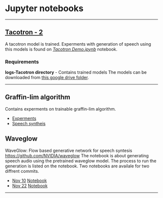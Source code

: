# Jupyter notebooks 
--- 

## [Tacotron - 2](https://arxiv.org/abs/1712.05884)

A tacotron model is trained. Experments with generation of speech using this models is found on [*Tacotron Demo.ipynb*](https://github.com/hansonrobotics/Tacotron-2/blob/master/Tacotron%20Demo.ipynb) notebook.
### Requirements
**logs-Tacotron directory** - Contains trained  models 
The models can be downloaded from [this google drive folder](https://drive.google.com/file/d/1Y9a9LZ9L3-1h0hCpd11dUN-JsZtgxZ6U/view?usp=sharing).

---

 ## Graffin-lim algorithm

Contains experments on trainable graffin-lim algorithm. 
* [Experments](https://github.com/hansonrobotics/Tacotron-2/blob/master/Experiments%20on%20Griffin.ipynb)
* [Speech syntheis](https://github.com/hansonrobotics/Tacotron-2/blob/master/griffin_lim_synthesis_tool.ipynb)

## Waveglow 
WaveGlow: Flow based generative network for speech syntesis
https://github.com/NVIDIA/waveglow
The notebook is about generating speech audio using the pretrained waveglow model.
The process to run the generation is listed on the notebook.
Two notebooks are availale for two diffrent commits.

* [Nov 10](https://github.com/NVIDIA/waveglow/commit/f4c04e2d968de01b22d2fb092bbbf0cec0b6586f)
    [Notebook](https://github.com/hansonrobotics/Tacotron-2/blob/master/waveglow-v1/waveglow.ipynb)
* [Nov 22](https://github.com/NVIDIA/waveglow/commit/71775e4a142f54bd5b9d3f605bcb8e38f1f3d5ca)
    [Notebook](https://github.com/hansonrobotics/Tacotron-2/blob/master/waveglow-v1/waveglow.ipynb)
--- 
